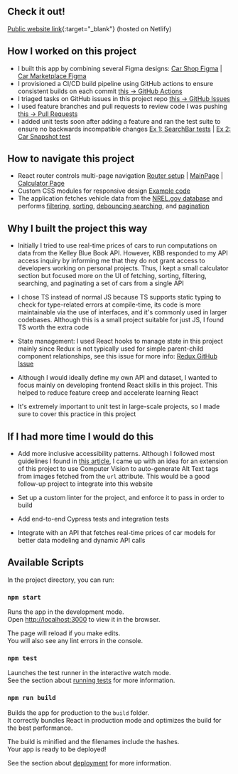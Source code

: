 ## Check it out!

[Public website link](https://elegant-strudel-f64bcd.netlify.app/){:target="_blank"}  (hosted on Netlify)

## How I worked on this project

- I built this app by combining several Figma designs: [Car Shop Figma](<https://www.figma.com/file/wKzgNGmmo7NsIcxkgwjhFK/Car-Shop-Landing-Page-(Community)?type=design&node-id=0-1&mode=design>) | [Car Marketplace Figma](https://www.figma.com/file/47Mc8PD092TdMJFeHImcYb/Web-design-for-website-for-selling-and-buying-cars-(Community)?type=design&node-id=0%3A1&mode=design&t=8OF2s9Ur4GmnLR0L-1)
- I provisioned a CI/CD build pipeline using GitHub actions to ensure consistent builds on each commit [this -> GitHub Actions](https://github.com/RyanJHamby/EV-Breakeven-Calculator/actions)
- I triaged tasks on GitHub issues in this project repo [this -> GitHub Issues](https://github.com/RyanJHamby/EV-Breakeven-Calculator/issues)
- I used feature branches and pull requests to review code I was pushing [this -> Pull Requests](https://github.com/RyanJHamby/EV-Breakeven-Calculator/pulls?q=is%3Apr+is%3Aclosed)
- I added unit tests soon after adding a feature and ran the test suite to ensure no backwards incompatible changes [Ex 1: SearchBar tests](https://github.com/RyanJHamby/EV-Breakeven-Calculator/blob/main/src/components/searchbar/Searchbar.test.tsx) | [Ex 2: Car Snapshot test](https://github.com/RyanJHamby/EV-Breakeven-Calculator/blob/main/src/components/car/Car.test.tsx)

## How to navigate this project
- React router controls multi-page navigation [Router setup](https://github.com/RyanJHamby/EV-Breakeven-Calculator/blob/main/src/routes.tsx) | [MainPage](https://github.com/RyanJHamby/EV-Breakeven-Calculator/blob/main/src/pages/MainPage.tsx) | [Calculator Page](https://github.com/RyanJHamby/EV-Breakeven-Calculator/blob/main/src/pages/CalculatorPage.tsx)
- Custom CSS modules for responsive design [Example code](https://github.com/RyanJHamby/EV-Breakeven-Calculator/tree/main/src/style)
- The application fetches vehicle data from the [NREL.gov database](https://developer.nrel.gov/docs/transportation/vehicles-v1/) and performs [filtering](https://github.com/RyanJHamby/EV-Breakeven-Calculator/blob/main/src/components/sidebar/FilterSidebar.tsx), [sorting](https://github.com/RyanJHamby/EV-Breakeven-Calculator/blob/main/src/components/sortbar/Sortbar.tsx), [debouncing searching](https://github.com/RyanJHamby/EV-Breakeven-Calculator/blob/main/src/components/searchbar/Searchbar.tsx), and [pagination](https://github.com/RyanJHamby/EV-Breakeven-Calculator/blob/main/src/components/paginationbar/PaginationBar.tsx)

## Why I built the project this way
- Initially I tried to use real-time prices of cars to run computations on data from the Kelley Blue Book API. However, KBB responded to my API access inquiry by informing me that they do not grant access to developers working on personal projects. Thus, I kept a small calculator section but focused more on the UI of fetching, sorting, filtering, searching, and paginating a set of cars from a single API

- I chose TS instead of normal JS because TS supports static typing to check for type-related errors at compile-time, its code is more maintainable via the use of interfaces, and it's commonly used in larger codebases. Although this is a small project suitable for just JS, I found TS worth the extra code

- State management: I used React hooks to manage state in this project mainly since Redux is not typically used for simple parent-child component relationships, see this issue for more info: [Redux GitHub Issue](https://github.com/RyanJHamby/EV-Breakeven-Calculator/issues/16)

- Although I would ideally define my own API and dataset, I wanted to focus mainly on developing frontend React skills in this project. This helped to reduce feature creep and accelerate learning React

- It's extremely important to unit test in large-scale projects, so I made sure to cover this practice in this project

## If I had more time I would do this
- Add more inclusive accessibility patterns. Although I followed most guidelines I found in [this article](https://uxdesign.cc/accessibility-patterns-all-front-end-developers-should-know-b5d705c42b4c), I came up with an idea for an extension of this project to use Computer Vision to auto-generate Alt Text tags from images fetched from the `url` attribute. This would be a good follow-up project to integrate into this website

- Set up a custom linter for the project, and enforce it to pass in order to build

- Add end-to-end Cypress tests and integration tests

- Integrate with an API that fetches real-time prices of car models for better data modeling and dynamic API calls

## Available Scripts

In the project directory, you can run:

### `npm start`

Runs the app in the development mode.\
Open [http://localhost:3000](http://localhost:3000) to view it in the browser.

The page will reload if you make edits.\
You will also see any lint errors in the console.

### `npm test`

Launches the test runner in the interactive watch mode.\
See the section about [running tests](https://facebook.github.io/create-react-app/docs/running-tests) for more information.

### `npm run build`

Builds the app for production to the `build` folder.\
It correctly bundles React in production mode and optimizes the build for the best performance.

The build is minified and the filenames include the hashes.\
Your app is ready to be deployed!

See the section about [deployment](https://facebook.github.io/create-react-app/docs/deployment) for more information.
